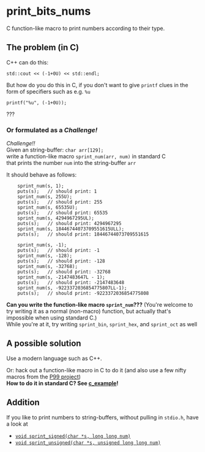 # print_bits_nums
C function-like macro to print numbers according to their type.

## The problem (in C)

C++ can do this:
```
std::cout << (-1+0U) << std::endl;
```

But how do you do this in C, if you don't want to give `printf` clues in the form of specifiers such as e.g. `%u`
```
printf("%u", (-1+0U));
```
???

### Or formulated as a *Challenge!*

*Challenge!!*  
Given an string-buffer: `char arr[129];`  
write a function-like macro `sprint_num(arr, num)` in standard C  
that prints the number `num` into the string-buffer `arr`

It should behave as follows:
```
    sprint_num(s, 1);
    puts(s);   // should print: 1
    sprint_num(s, 255U);
    puts(s);   // should print: 255    
    sprint_num(s, 65535U);
    puts(s);   // should print: 65535
    sprint_num(s, 4294967295UL);
    puts(s);   // should print: 4294967295
    sprint_num(s, 18446744073709551615ULL);
    puts(s);   // should print: 18446744073709551615

    sprint_num(s, -1);
    puts(s);   // should print: -1
    sprint_num(s, -128);
    puts(s);   // should print: -128
    sprint_num(s, -32768);
    puts(s);   // should print: -32768
    sprint_num(s, -2147483647L - 1);
    puts(s);   // should print: -2147483648
    sprint_num(s, -9223372036854775807LL-1);
    puts(s);   // should print: -9223372036854775808

```

**Can you write the function-like macro `sprint_num`???** (You're welcome to try writing it as a normal (non-macro) function, but actually that's impossible when using standard C.)  
While you're at it, try writing `sprint_bin`, `sprint_hex`, and `sprint_oct` as well

## A possible solution

Use a modern language such as C++.

Or: hack out a function-like macro in C to do it 
(and also use a few nifty macros from the [P99 project](http://p99.gforge.inria.fr/))  
**How to do it in standard C? See [c_example](https://github.com/ajneu/print_bits_nums/tree/master/c_example)!**

## Addition

If you like to print numbers to string-buffers, without pulling in `stdio.h`, have a look at
* [`void sprint_signed(char *s, long long num)`](https://github.com/ajneu/print_bits_nums/blob/master/c_example/src/print_bits.c#L70)
* [`void sprint_unsigned(char *s, unsigned long long num)`](https://github.com/ajneu/print_bits_nums/blob/master/c_example/src/print_bits.c#L81)
